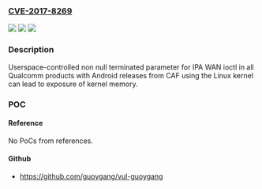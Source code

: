 ### [CVE-2017-8269](https://cve.mitre.org/cgi-bin/cvename.cgi?name=CVE-2017-8269)
![](https://img.shields.io/static/v1?label=Product&message=All%20Qualcomm%20products&color=blue)
![](https://img.shields.io/static/v1?label=Version&message=n%2Fa&color=blue)
![](https://img.shields.io/static/v1?label=Vulnerability&message=Information%20exposure%20in%20IPA%20driver&color=brighgreen)

### Description

Userspace-controlled non null terminated parameter for IPA WAN ioctl in all Qualcomm products with Android releases from CAF using the Linux kernel can lead to exposure of kernel memory.

### POC

#### Reference
No PoCs from references.

#### Github
- https://github.com/guoygang/vul-guoygang

